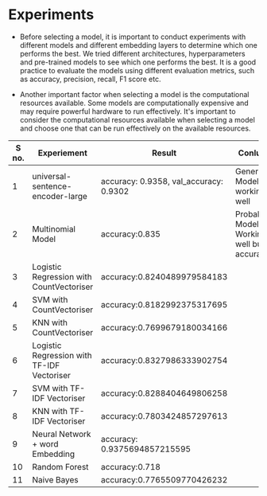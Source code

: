# Experiments

- Before selecting a model, it is important to conduct experiments with different models and different embedding layers to determine which one performs the best. 
We tried different architectures, hyperparameters and pre-trained models to see which one performs the best. 
It is a good practice to evaluate the models using different evaluation metrics, such as accuracy, precision, recall, F1 score etc.

- Another important factor when selecting a model is the computational resources available. Some models are computationally expensive and may require powerful hardware 
to run effectively. It's important to consider the computational resources available when selecting a model and choose one that can be run effectively on the 
available resources.


S no. | Experiement | Result | Conlusion | Link 
--- | --- | --- | --- |--- 
1 | universal-sentence-encoder-large | accuracy: 0.9358, val_accuracy: 0.9302| Generalized Model, working well | [Notebook](https://github.com/AaronANoronha/CustomerReviewAnalysis/blob/main/Experiments/Universal_Sentence_Encoder_%2B_2_layer.ipynb) 
2 | Multinomial Model | accuracy:0.835| Proballistic Model, Working well but low accuracy |
3|Logistic Regression with CountVectoriser | accuracy:0.8240489979584183|
4|SVM with CountVectoriser| accuracy:0.8182992375317695|
5|KNN with CountVectoriser| accuracy:0.7699679180034166|
6|Logistic Regression with TF-IDF Vectoriser| accuracy:0.8327986333902754|
7|SVM with TF-IDF Vectoriser| accuracy:0.8288404649806258|
8|KNN with TF-IDF Vectoriser| accuracy:0.7803424857297613|
9|Neural Network + word Embedding | accuracy: 0.9375694857215595|
10|Random Forest| accuracy:0.718|
11|Naive Bayes| accuracy:0.7765509770426232|
